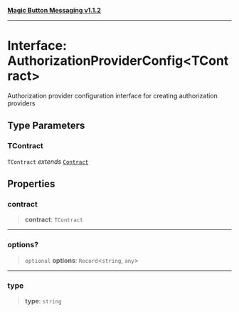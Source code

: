 [**Magic Button Messaging v1.1.2**](../README.md)

***

# Interface: AuthorizationProviderConfig\<TContract\>

Authorization provider configuration interface for creating authorization providers

## Type Parameters

### TContract

`TContract` *extends* [`Contract`](../type-aliases/Contract.md)

## Properties

### contract

> **contract**: `TContract`

***

### options?

> `optional` **options**: `Record`\<`string`, `any`\>

***

### type

> **type**: `string`

